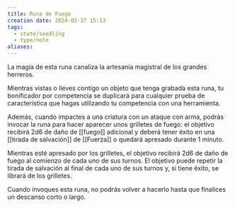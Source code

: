 ```yaml
---
title: Runa de Fuego
creation date: 2024-02-17 15:13
tags:
  - state/seedling
  - type/note
aliases:
---
```

La magia de esta runa canaliza la artesanía magistral de los grandes herreros. 

Mientras vistas o lleves contigo un objeto que tenga grabada esta runa, tu bonificador por competencia se duplicará para cualquier prueba de característica que hagas utilizando tu competencia con una herramienta.

Además, cuando impactes a una criatura con un ataque con arma, podrás invocar la runa para hacer aparecer unos grilletes de fuego: el objetivo recibirá 2d6 de daño de [[fuego]] adicional y deberá tener éxito en una [[tirada de salvación]] de [[Fuerza]] o quedará apresado durante 1 minuto. 

Mientras esté apresado por los grilletes, el objetivo recibirá 2d6 de daño de fuego al comienzo de cada uno de sus turnos. El objetivo puede repetir la tirada de salvación al final de cada uno de sus turnos y, si tiene éxito, se librará de los grilletes. 

Cuando invoques esta runa, no podrás volver a hacerlo hasta que finalices un descanso corto o largo.

